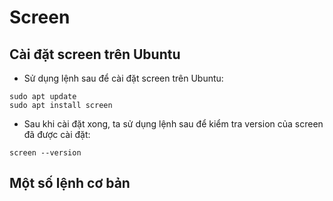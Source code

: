 # Screen
## Cài đặt screen trên Ubuntu 
* Sử dụng lệnh sau để cài đặt screen trên Ubuntu:

```
sudo apt update
sudo apt install screen
```

* Sau khi cài đặt xong, ta sử dụng lệnh sau để kiểm tra version của screen đã được cài đặt:

```
screen --version 
```

## Một số lệnh cơ bản 
